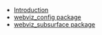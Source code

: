 * [Introduction](/)
* [webviz_config package](webviz_config.md)
* [webviz_subsurface package](webviz_subsurface.md)